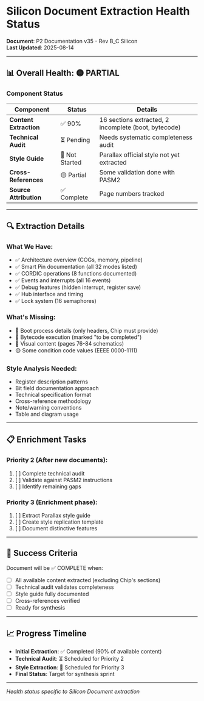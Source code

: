 # Silicon Document Extraction Health Status

**Document**: P2 Documentation v35 - Rev B_C Silicon  
**Last Updated**: 2025-08-14

---

## 📊 Overall Health: 🟡 PARTIAL

### Component Status

| Component | Status | Details |
|-----------|--------|---------|
| **Content Extraction** | ✅ 90% | 16 sections extracted, 2 incomplete (boot, bytecode) |
| **Technical Audit** | ⏳ Pending | Needs systematic completeness audit |
| **Style Guide** | 🔴 Not Started | Parallax official style not yet extracted |
| **Cross-References** | 🟡 Partial | Some validation done with PASM2 |
| **Source Attribution** | ✅ Complete | Page numbers tracked |

---

## 🔍 Extraction Details

### What We Have:
- ✅ Architecture overview (COGs, memory, pipeline)
- ✅ Smart Pin documentation (all 32 modes listed)
- ✅ CORDIC operations (8 functions documented)
- ✅ Events and interrupts (all 16 events)
- ✅ Debug features (hidden interrupt, register save)
- ✅ Hub interface and timing
- ✅ Lock system (16 semaphores)

### What's Missing:
- 🔴 Boot process details (only headers, Chip must provide)
- 🔴 Bytecode execution (marked "to be completed")
- 🔴 Visual content (pages 76-84 schematics)
- 🟡 Some condition code values (EEEE 0000-1111)

### Style Analysis Needed:
- Register description patterns
- Bit field documentation approach
- Technical specification format
- Cross-reference methodology
- Note/warning conventions
- Table and diagram usage

---

## 📋 Enrichment Tasks

### Priority 2 (After new documents):
1. [ ] Complete technical audit
2. [ ] Validate against PASM2 instructions
3. [ ] Identify remaining gaps

### Priority 3 (Enrichment phase):
1. [ ] Extract Parallax style guide
2. [ ] Create style replication template
3. [ ] Document distinctive features

---

## 🎯 Success Criteria

Document will be ✅ COMPLETE when:
- [ ] All available content extracted (excluding Chip's sections)
- [ ] Technical audit validates completeness
- [ ] Style guide fully documented
- [ ] Cross-references verified
- [ ] Ready for synthesis

---

## 📈 Progress Timeline

- **Initial Extraction**: ✅ Completed (90% of available content)
- **Technical Audit**: ⏳ Scheduled for Priority 2
- **Style Extraction**: 🔴 Scheduled for Priority 3
- **Final Status**: Target for synthesis sprint

---

*Health status specific to Silicon Document extraction*